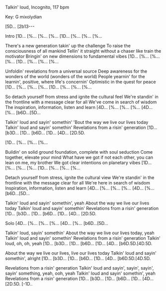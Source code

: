 Talkin' loud, Incognito, 117 bpm

Key: G mixolydian

[5D... [2b13---

Intro
[1D... [%...  [%...  [%...
[1D... [%...  [%...  [%...

There's a new generation takin' up the challenge
To raise the consciousness of all mankind
Tellin' it straight without a chaser like train the motivator
Bringin' on new dimensions to fundamental vibes
[1D... [%...  [%...  [%...
[1D... [%...  [%...  [%...

Unfoldin' revelations from a universal source
Deep awareness for the wonders of the world (wonders of the world)
People yearnin' for the learnin', positive, where life's concernin'
Optimistic in the quest for peace
[1D... [%...  [%...  [%...
[1D... [%...  [%...  [%...

So detach yourself from stress and ignite the cultural feel
We're standin' in the frontline with a message clear for all
We've come in search of wisdom
The inspiration, information, listen and learn
[4D... [%...  [%...  [%...
[4D... [%...  [b6D...[5D...

Talkin' loud and sayin' somethin'
'Bout the way we live our lives today
Talkin' loud and sayin' somethin'
Revelations from a risin' generation
[1D... [b3D... [1D... [b6D...
[1D... [4D...  [2D.5D.

[1D... [%...   [%...  [%... 

Buildin' on solid ground foundation, complete with soul seduction
Come together, elevate your mind
What have we got if not each other, you can lean on me, my brother
We got clear intentions on planetary vibes
[1D... [%...  [%...  [%...
[1D... [%...  [%...  [%...

Detach yourself from stress, ignite the cultural view
We're standin' in the frontline with the message clear for all
We're here in search of wisdom
Inspiration, information, listen and learn
[4D... [%...  [%...  [%...
[4D... [%...  [b6D...[5D...

Talkin' loud and sayin' somethin', yeah
About the way we live our lives today
Talkin' loud and sayin' somethin'
Revelations from a risin' generation
[1D... [b3D... [1D... [b6D...
[1D... [4D...  [2D.5D.

Solo
[4D... [%...  [%...  [%...
[4D... [%...  [b6D...[5D...

Talkin' loud, sayin' somethin'
About the way we live our lives today, yeah
Talkin' loud and sayin' somethin'
Revelations from a risin' generation
Talkin' loud, oh, oh, yeah
[1D... [b3D... [1D...  [b6D...
[1D... [4D...  [b6D.5D.[4D.5D.

About the way we live our lives, live our lives today
Talkin' loud and sayin' somethin', alright
[1D... [b3D... [1D...  [b6D...
[1D... [4D...  [b6D.5D.[4D.5D.

Revelations from a risin' generation
Talkin' loud and sayin', sayin', sayin', sayin' something, yeah, ooh, yeah
Talkin' loud and sayin' somethin', yeah
Revelations from a risin' generation
[1D... [b3D... [1D...  [b6D...
[1D... [4D...  [2D.5D. [-1D..